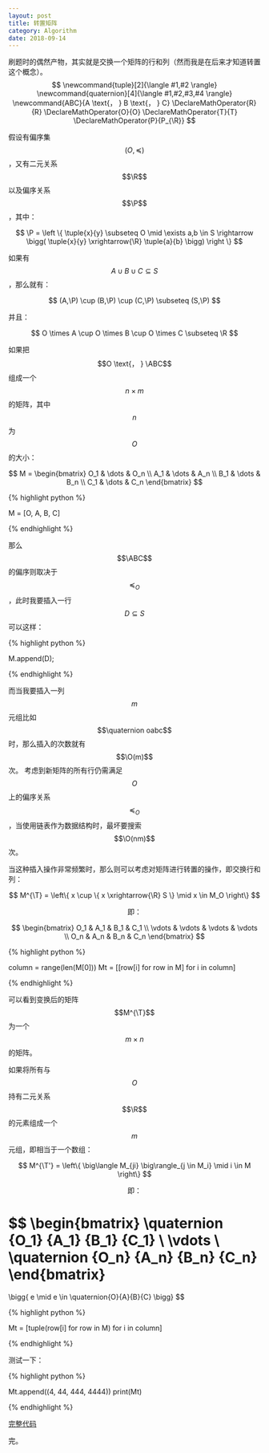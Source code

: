 ```yaml
---
layout: post
title: 转置矩阵
category: Algorithm
date: 2018-09-14
---
```


刷题时的偶然产物，其实就是交换一个矩阵的行和列（然而我是在后来才知道转置这个概念）。
$$
\newcommand{tuple}[2]{\langle #1,#2 \rangle}
\newcommand{quaternion}[4]{\langle #1,#2,#3,#4 \rangle}
\newcommand{ABC}{A \text{， } B \text{， } C}
\DeclareMathOperator{R}{R}
\DeclareMathOperator{O}{O}
\DeclareMathOperator{T}{T}
\DeclareMathOperator{P}{P_{\R}}
$$


假设有偏序集 $$(O,\preccurlyeq)$$，又有二元关系 $$\R$$ 以及偏序关系 $$\P$$，其中：

$$ 
\P =
\left \{
    \tuple{x}{y} \subseteq O
    \mid
    \exists a,b \in S \rightarrow \bigg( \tuple{x}{y} \xrightarrow{\R} \tuple{a}{b} \bigg)
\right \}
$$

如果有 $$A \cup B \cup C \subseteq S $$，那么就有：

$$ (A,\P) \cup (B,\P) \cup (C,\P) \subseteq (S,\P) $$

并且：

$$ O \times A \cup O \times B \cup O \times C \subseteq \R $$

如果把 $$O \text{， } \ABC$$ 组成一个 $$n \times m$$ 的矩阵，其中 $$n$$ 为 $$O$$ 的大小：

$$
M =
\begin{bmatrix}
    O_1 & \dots & O_n \\
    A_1 & \dots & A_n \\
    B_1 & \dots & B_n \\
    C_1 & \dots & C_n
\end{bmatrix}
$$

{% highlight python %}

M = [O, A, B, C]

{% endhighlight %}

那么 $$\ABC$$ 的偏序则取决于 $$\preccurlyeq_O$$，此时我要插入一行 $$D \subseteq S$$ 可以这样：

{% highlight python %}

M.append(D);

{% endhighlight %}

而当我要插入一列 $$m$$ 元组比如 $$\quaternion oabc$$ 时，那么插入的次数就有 $$\O(m)$$ 次。
考虑到新矩阵的所有行仍需满足 $$O$$ 上的偏序关系 $$\preccurlyeq_O$$，当使用链表作为数据结构时，最坏要搜索 $$\O(nm)$$ 次。

当这种插入操作非常频繁时，那么则可以考虑对矩阵进行转置的操作，即交换行和列：

$$
M^{\T} = 
\left\{ 
    x \cup \{ x \xrightarrow{\R} S \} \mid  x \in M_O
\right\}
$$

$$\text{即：}$$

$$
\begin{bmatrix}
    O_1 & A_1 & B_1 & C_1 \\
    \vdots & \vdots & \vdots & \vdots \\
    O_n & A_n & B_n & C_n
\end{bmatrix}
$$

{% highlight python %}

column = range(len(M[0]))
Mt = [[row[i] for row in M] for i in column]

{% endhighlight %}

可以看到变换后的矩阵 $$M^{\T}$$ 为一个 $$m \times n$$ 的矩阵。

如果将所有与 $$O$$ 持有二元关系 $$\R$$ 的元素组成一个 $$m$$ 元组，即相当于一个数组：

$$
M^{\T'} = 
\left\{
\big\langle M_{ji} \big\rangle_{j \in M_i} \mid i \in M
\right\}
$$

$$\text{即：}$$

$$
\begin{bmatrix}
    \quaternion {O_1} {A_1} {B_1} {C_1} \\
    \vdots \\
    \quaternion {O_n} {A_n} {B_n} {C_n}
\end{bmatrix}
=
\bigg\{ e \mid e \in \quaternion{O}{A}{B}{C} \bigg\}
$$

{% highlight python %}

Mt = [tuple(row[i] for row in M) for i in column]

{% endhighlight %}

测试一下：

{% highlight python %}

Mt.append((4, 44, 444, 4444))
print(Mt)

{% endhighlight %}

[完整代码](https://gist.github.com/ldcc/23e64a7c01e95b49f912f39e5dd37bff)

完。